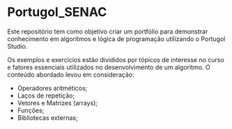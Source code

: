 # Portugol_SENAC
Este repositório tem como objetivo criar um portfólio para demonstrar conhecimento em algoritmos e lógica de programação utilizando o Portugol Studio.

Os exemplos e exercícios estão divididos por tópicos de interesse no curso e fatores essenciais utilizados no desenvolvimento de um algoritmo.
O conteúdo abordado levou em consideração:
<ul>
<li>Operadores aritméticos;</li>
<li>Laços de repetição;</li>
<li>Vetores e Matrizes (arrays);</li>
<li>Funções;</li>
<li>Bibliotecas externas;</li>
</ul>
